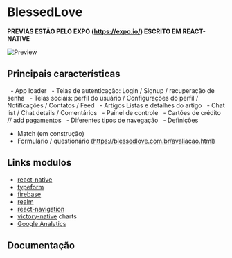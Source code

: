 # BlessedLove

**PREVIAS ESTÃO PELO EXPO (https://expo.io/) ESCRITO EM REACT-NATIVE** 

![Preview](http://blessedlove.com.br/assets/img/img.jpg)



## Principais características
  - App loader
  - Telas de autenticação: Login / Signup / recuperação de senha
  - Telas sociais: perfil do usuário / Configurações do perfil / Notificações / Contatos / Feed
  - Artigos Listas e detalhes do artigo
  - Chat list / Chat details / Comentários
  - Painel de controle
  - Cartões de crédito // add pagamentos
  - Diferentes tipos de navegação
  - Definições
  - Match (em construção)
  - Formulário / questionário (https://blessedlove.com.br/avaliacao.html)

## Links modulos
- [react-native](https://github.com/facebook/react-native)
- [typeform](https://developer.typeform.com/embed/)
- [firebase](https://github.com/invertase/react-native-firebase-docs)
- [realm](https://github.com/realm/realm-js)
- [react-navigation](https://github.com/react-community/react-navigation)
- [victory-native](https://github.com/FormidableLabs/victory-native) charts
- [Google Analytics](https://github.com/idehub/react-native-google-analytics-bridge)

## Documentação


